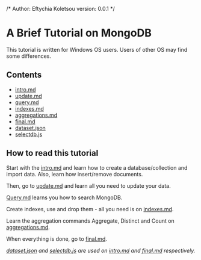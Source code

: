 /* 
	Author: Eftychia Koletsou
	version: 0.0.1
*/

# A Brief Tutorial on MongoDB

This tutorial is written for Windows OS users. Users of other OS may find some differences.


## Contents

- [intro.md](https://github.com/skananitos/MEANtutorials/blob/master/mongodb-tutorial/intro.md)
- [update.md](https://github.com/skananitos/MEANtutorials/blob/master/mongodb-tutorial/update.md)
- [query.md](https://github.com/skananitos/MEANtutorials/blob/master/mongodb-tutorial/query.md)
- [indexes.md](https://github.com/skananitos/MEANtutorials/blob/master/mongodb-tutorial/indexes.md)
- [aggregations.md](https://github.com/skananitos/MEANtutorials/blob/master/mongodb-tutorial/aggregations.md)
- [final.md](https://github.com/skananitos/MEANtutorials/blob/master/mongodb-tutorial/final.md)
- [dataset.json](https://github.com/skananitos/MEANtutorials/blob/master/mongodb-tutorial/dataset.json)
- [selectdb.js](https://github.com/skananitos/MEANtutorials/blob/master/mongodb-tutorial/selectdb.js)


## How to read this tutorial

Start with the [intro.md](https://github.com/skananitos/MEANtutorials/blob/master/mongodb-tutorial/intro.md) and learn how to create a database/collection and import data. Also, learn how insert/remove documents.

Then, go to [update.md](https://github.com/skananitos/MEANtutorials/blob/master/mongodb-tutorial/update.md) and learn all you need to update your data.

[Query.md](https://github.com/skananitos/MEANtutorials/blob/master/mongodb-tutorial/query.md) learns you how to search MongoDB.

Create indexes, use and drop them - all you need is on [indexes.md](https://github.com/skananitos/MEANtutorials/blob/master/mongodb-tutorial/indexes.md).

Learn the aggregation commands Aggregate, Distinct and Count on [aggregations.md](https://github.com/skananitos/MEANtutorials/blob/master/mongodb-tutorial/aggregations.md).

When everything is done, go to [final.md](https://github.com/skananitos/MEANtutorials/blob/master/mongodb-tutorial/final.md).

*[dataset.json](https://github.com/skananitos/MEANtutorials/blob/master/mongodb-tutorial/dataset.json) and [selectdb.js](https://github.com/skananitos/MEANtutorials/blob/master/mongodb-tutorial/selectdb.js) are used on [intro.md](https://github.com/skananitos/MEANtutorials/blob/master/mongodb-tutorial/intro.md) and [final.md](https://github.com/skananitos/MEANtutorials/blob/master/mongodb-tutorial/final.md) respectively.*
